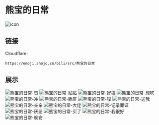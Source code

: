 # 熊宝的日常
![icon](https://emoji.shojo.cn/bili/src/熊宝的日常/icon.png)
## 链接
Cloudflare:
```
https://emoji.shojo.cn/bili/src/熊宝的日常
```
## 展示
![熊宝的日常-赞](https://emoji.shojo.cn/bili/src/熊宝的日常/熊宝的日常-赞.png)
![熊宝的日常-贴贴](https://emoji.shojo.cn/bili/src/熊宝的日常/熊宝的日常-贴贴.png)
![熊宝的日常-好捏](https://emoji.shojo.cn/bili/src/熊宝的日常/熊宝的日常-好捏.png)
![熊宝的日常-想吃](https://emoji.shojo.cn/bili/src/熊宝的日常/熊宝的日常-想吃.png)
![熊宝的日常-冲](https://emoji.shojo.cn/bili/src/熊宝的日常/熊宝的日常-冲.png)
![熊宝的日常-舔屏](https://emoji.shojo.cn/bili/src/熊宝的日常/熊宝的日常-舔屏.png)
![熊宝的日常-噗](https://emoji.shojo.cn/bili/src/熊宝的日常/熊宝的日常-噗.png)
![熊宝的日常-送我](https://emoji.shojo.cn/bili/src/熊宝的日常/熊宝的日常-送我.png)
![熊宝的日常-亲亲](https://emoji.shojo.cn/bili/src/熊宝的日常/熊宝的日常-亲亲.png)
![熊宝的日常-大佬](https://emoji.shojo.cn/bili/src/熊宝的日常/熊宝的日常-大佬.png)
![熊宝的日常-记录罪证](https://emoji.shojo.cn/bili/src/熊宝的日常/熊宝的日常-记录罪证.png)
![熊宝的日常-厌恶](https://emoji.shojo.cn/bili/src/熊宝的日常/熊宝的日常-厌恶.png)
![熊宝的日常-买了](https://emoji.shojo.cn/bili/src/熊宝的日常/熊宝的日常-买了.png)
![熊宝的日常-我很好](https://emoji.shojo.cn/bili/src/熊宝的日常/熊宝的日常-我很好.png)
![熊宝的日常-晚安](https://emoji.shojo.cn/bili/src/熊宝的日常/熊宝的日常-晚安.png)
